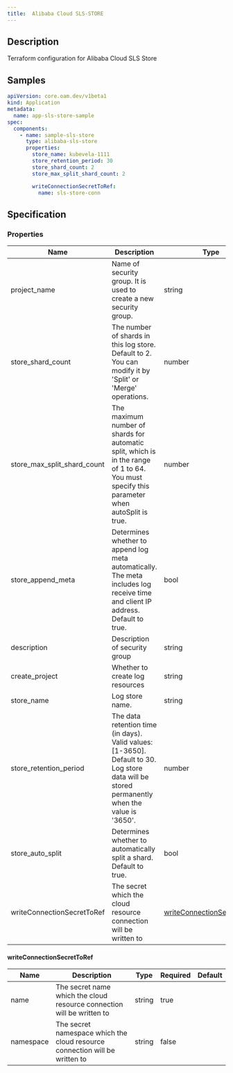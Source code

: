 ```yaml
---
title:  Alibaba Cloud SLS-STORE
---
```


## Description

Terraform configuration for Alibaba Cloud SLS Store

## Samples

```yaml
apiVersion: core.oam.dev/v1beta1
kind: Application
metadata:
  name: app-sls-store-sample
spec:
  components:
    - name: sample-sls-store
      type: alibaba-sls-store
      properties:
        store_name: kubevela-1111
        store_retention_period: 30
        store_shard_count: 2
        store_max_split_shard_count: 2

        writeConnectionSecretToRef:
          name: sls-store-conn
```

## Specification


### Properties

 Name | Description | Type | Required | Default 
 ------------ | ------------- | ------------- | ------------- | ------------- 
 project_name | Name of security group. It is used to create a new security group. | string | true |  
 store_shard_count | The number of shards in this log store. Default to 2. You can modify it by 'Split' or 'Merge' operations. | number | true |  
 store_max_split_shard_count | The maximum number of shards for automatic split, which is in the range of 1 to 64. You must specify this parameter when autoSplit is true. | number | true |  
 store_append_meta | Determines whether to append log meta automatically. The meta includes log receive time and client IP address. Default to true. | bool | true |  
 description | Description of security group | string | true |  
 create_project | Whether to create log resources | string | true |  
 store_name | Log store name. | string | true |  
 store_retention_period | The data retention time (in days). Valid values: [1-3650]. Default to 30. Log store data will be stored permanently when the value is '3650'. | number | true |  
 store_auto_split | Determines whether to automatically split a shard. Default to true. | bool | true |  
 writeConnectionSecretToRef | The secret which the cloud resource connection will be written to | [writeConnectionSecretToRef](#writeConnectionSecretToRef) | false |  


#### writeConnectionSecretToRef

 Name | Description | Type | Required | Default 
 ------------ | ------------- | ------------- | ------------- | ------------- 
 name | The secret name which the cloud resource connection will be written to | string | true |  
 namespace | The secret namespace which the cloud resource connection will be written to | string | false |  
